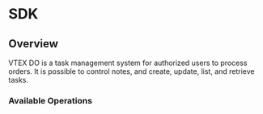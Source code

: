 # SDK

## Overview

VTEX DO is a task management system for authorized users to process orders. It is possible to control notes, and create, update, list, and retrieve tasks.

### Available Operations

